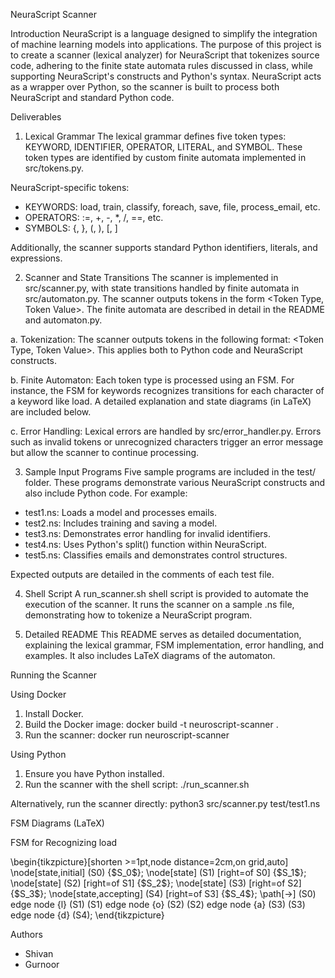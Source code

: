 NeuraScript Scanner

Introduction
NeuraScript is a language designed to simplify the integration of machine learning models into applications. The purpose of this project is to create a scanner (lexical analyzer) for NeuraScript that tokenizes source code, adhering to the finite state automata rules discussed in class, while supporting NeuraScript's constructs and Python's syntax. NeuraScript acts as a wrapper over Python, so the scanner is built to process both NeuraScript and standard Python code.

Deliverables

1. Lexical Grammar
The lexical grammar defines five token types: KEYWORD, IDENTIFIER, OPERATOR, LITERAL, and SYMBOL. These token types are identified by custom finite automata implemented in src/tokens.py.

NeuraScript-specific tokens:
- KEYWORDS: load, train, classify, foreach, save, file, process_email, etc.
- OPERATORS: :=, +, -, *, /, ==, etc.
- SYMBOLS: {, }, (, ), [, ]

Additionally, the scanner supports standard Python identifiers, literals, and expressions.

2. Scanner and State Transitions
The scanner is implemented in src/scanner.py, with state transitions handled by finite automata in src/automaton.py. The scanner outputs tokens in the form <Token Type, Token Value>. The finite automata are described in detail in the README and automaton.py.

a. Tokenization:
The scanner outputs tokens in the following format: <Token Type, Token Value>. This applies both to Python code and NeuraScript constructs.
  
b. Finite Automaton:
Each token type is processed using an FSM. For instance, the FSM for keywords recognizes transitions for each character of a keyword like load. A detailed explanation and state diagrams (in LaTeX) are included below.

c. Error Handling:
Lexical errors are handled by src/error_handler.py. Errors such as invalid tokens or unrecognized characters trigger an error message but allow the scanner to continue processing.

3. Sample Input Programs
Five sample programs are included in the test/ folder. These programs demonstrate various NeuraScript constructs and also include Python code. For example:
- test1.ns: Loads a model and processes emails.
- test2.ns: Includes training and saving a model.
- test3.ns: Demonstrates error handling for invalid identifiers.
- test4.ns: Uses Python's split() function within NeuraScript.
- test5.ns: Classifies emails and demonstrates control structures.

Expected outputs are detailed in the comments of each test file.

4. Shell Script
A run_scanner.sh shell script is provided to automate the execution of the scanner. It runs the scanner on a sample .ns file, demonstrating how to tokenize a NeuraScript program.

5. Detailed README
This README serves as detailed documentation, explaining the lexical grammar, FSM implementation, error handling, and examples. It also includes LaTeX diagrams of the automaton.

Running the Scanner

Using Docker
1. Install Docker.
2. Build the Docker image:
   docker build -t neuroscript-scanner .
3. Run the scanner:
   docker run neuroscript-scanner

Using Python
1. Ensure you have Python installed.
2. Run the scanner with the shell script:
   ./run_scanner.sh

Alternatively, run the scanner directly:
python3 src/scanner.py test/test1.ns

FSM Diagrams (LaTeX)

FSM for Recognizing load

\begin{tikzpicture}[shorten >=1pt,node distance=2cm,on grid,auto] 
   \node[state,initial] (S0)   {\$S_0\$}; 
   \node[state] (S1) [right=of S0] {\$S_1\$}; 
   \node[state] (S2) [right=of S1] {\$S_2\$}; 
   \node[state] (S3) [right=of S2] {\$S_3\$}; 
   \node[state,accepting] (S4) [right=of S3] {\$S_4\$}; 
    \path[->] 
    (S0) edge node {l} (S1)
    (S1) edge node {o} (S2)
    (S2) edge node {a} (S3)
    (S3) edge node {d} (S4);
\end{tikzpicture}

Authors
- Shivan 
- Gurnoor 
